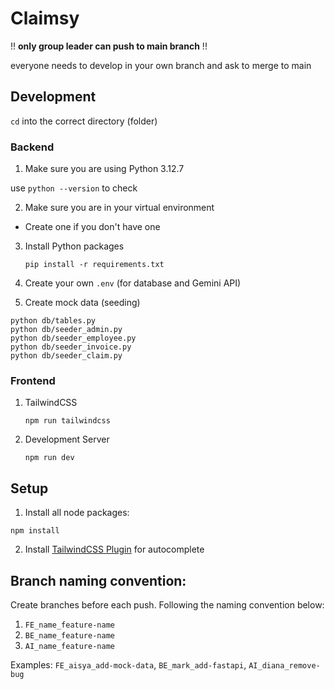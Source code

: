 # Claimsy

!! **only group leader can push to main branch** !!

everyone needs to develop in your own branch and ask to merge to main

## Development
`cd` into the correct directory (folder)

### Backend

1. Make sure you are using Python 3.12.7

use `python --version` to check

2. Make sure you are in your virtual environment

- Create one if you don't have one

3. Install Python packages

   `pip install -r requirements.txt`

4. Create your own `.env` (for database and Gemini API)

5. Create mock data (seeding)
```
python db/tables.py
python db/seeder_admin.py
python db/seeder_employee.py
python db/seeder_invoice.py
python db/seeder_claim.py
```

### Frontend
1. TailwindCSS

   `npm run tailwindcss`

2. Development Server

   `npm run dev`

## Setup

1. Install all node packages:

`npm install`

2. Install [TailwindCSS Plugin](https://marketplace.visualstudio.com/items?itemName=bradlc.vscode-tailwindcss) for autocomplete

## Branch naming convention:

Create branches before each push. Following the naming convention below:

1. `FE_name_feature-name`
2. `BE_name_feature-name`
3. `AI_name_feature-name`

Examples:
`FE_aisya_add-mock-data`, `BE_mark_add-fastapi`, `AI_diana_remove-bug`

